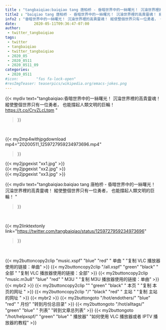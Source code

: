 ```yaml
---
title : "tangbaiqiao:baiqiao tang 唐柏桥 - 昏暗世界中的一絲曙光！ 沉淪世界裡的高貴靈魂！ 縱使整個世界只有一位勇者， 也能撐起人類文明的巨輪！ "
title2 : "baiqiao tang 唐柏桥 - 昏暗世界中的一絲曙光！ 沉淪世界裡的高貴靈魂！ 縱使整個世界只有一位勇者， 也能撐起人類文明的巨輪！ "
info2 : "昏暗世界中的一絲曙光！ 沉淪世界裡的高貴靈魂！ 縱使整個世界只有一位勇者， 也能撐起人類文明的巨輪！ https://t.co/CrvZLcLtqm "
date:        2020-05-11T09:36:47-07:00
author:
 - twitter_tangbaiqiao
tags:
 - twitter
 - tangbaiqiao
 - twitter_tangbaiqiao
 - 2020_05
 - 2020_0511
 - 2020_0511_09
categories:
 - 2020_0511
#icon:        "fas fa-lock-open"
#resImgTeaser: teaserpics/wikipedia.org/emacs-jokes.png
---
```


{{< mydiv text="tangbaiqiao:昏暗世界中的一絲曙光！ 沉淪世界裡的高貴靈魂！ 縱使整個世界只有一位勇者， 也能撐起人類文明的巨輪！ https://t.co/CrvZLcLtqm "
>}}
<br>


{{< my2mp4withjpgdownload mp4="20200511_1259727959234973696.mp4"
>}}

{{< my2jpgexist "xx1.jpg" >}}<br>
{{< my2jpgexist "xx2.jpg" >}}<br>
{{< my2jpgexist "xx3.jpg" >}}<br>



{{< mydiv text="tangbaiqiao:baiqiao tang 唐柏桥 - 昏暗世界中的一絲曙光！ 沉淪世界裡的高貴靈魂！ 縱使整個世界只有一位勇者， 也能撐起人類文明的巨輪！ "
>}}
<br>

{{< my2linktextonly link="https://twitter.com/tangbaiqiao/status/1259727959234973696"
>}}


<br>

{{< my2buttoncopy2clip "music.xspf"        "blue"   "red"    " 单曲 "  "复制 VLC 播放器使用的链接：单曲" >}} {{< my2buttoncopy2clip "/all.xspf"         "green"  "black"  " 全部 "  "复制 VLC 播放器使用的链接：全部" >}} {{< my2buttoncopy2clip "music.m3u8"        "blue"   "red"    " M3U  "    "复制 M3U 播放器使用的链接：单曲" >}} {{< mybr2 >}} {{< my2buttoncopy2clip ""                  "green"  "black"  " 本页 "    "复制 本页的网址 " >}} {{< my2buttoncopy2clip "/"                 "black"  "red"    " 主站 "    "复制 主站的网址 " >}} {{< mybr2 >}} {{< my2buttongoto      "/hot/endothers/"   "blue"   "red"    " 月份"   "转到月份总目录" >}} {{< my2buttongoto      "/hot/alltags/"     "green"  "blue"   " 列表"   "转到文章总列表" >}} {{< my2buttongoto      "/hot/helpxspf/"    "green"  "blue"   " 播放器" "如何使用 VLC 播放器或者 IPTV 播放器的教程" >}} 
